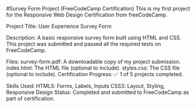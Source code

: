 #Survey Form Project (FreeCodeCamp Certification)
This is my first project for the Responsive Web Design Certification from freeCodeCamp.

Project Title:
User Experience Survey Form

Description:
A basic responsive survey form built using HTML and CSS.
This project was submitted and passed all the required tests on FreeCodeCamp.

Files:
survey-form.pdf: A downloadable copy of my project submission.
index.html: The HTML file (optional to include).
styles.css: The CSS file (optional to include).
Certification Progress:
✅ 1 of 5 projects completed.

Skills Used:
HTML5: Forms, Labels, Inputs
CSS3: Layout, Styling, Responsive Design
Status:
Completed and submitted to FreeCodeCamp as part of certification.
